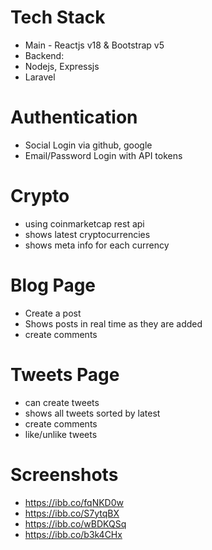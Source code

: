 # Tech Stack
- Main - Reactjs v18 & Bootstrap v5
- Backend:
- Nodejs, Expressjs
- Laravel

# Authentication
- Social Login via github, google
- Email/Password Login with API tokens

# Crypto
- using coinmarketcap rest api
- shows latest cryptocurrencies
- shows meta info for each currency

# Blog Page
- Create a post   
- Shows posts in real time as they are added
- create comments

# Tweets Page
- can create tweets
- shows all tweets sorted by latest
- create comments
- like/unlike tweets

# Screenshots
- https://ibb.co/fqNKD0w
- https://ibb.co/S7ytqBX
- https://ibb.co/wBDKQSq
- https://ibb.co/b3k4CHx

####